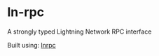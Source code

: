 # ln-rpc
A strongly typed Lightning Network RPC interface

Built using: [lnrpc](https://github.com/Matt-Jensen/lnrpc)
